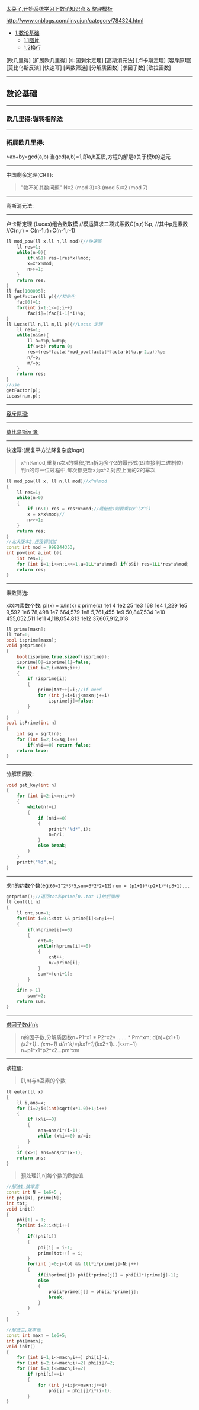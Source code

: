 [太菜了,开始系统学习下数论知识点 & 整理模板](http://blog.csdn.net/ACdreamers/article/category/1159392)

http://www.cnblogs.com/linyujun/category/784324.html

* [1.数论基础](#1)
  * [1.1图片](#1.1)
  * [1.2换行](#1.2)

[欧几里得]
[扩展欧几里得]
[中国剩余定理]
[高斯消元法]
[卢卡斯定理]
[容斥原理]
[莫比乌斯反演]
[快速幂]
[素数筛选]
[分解质因数]
[求因子数]
[欧拉函数]



***
<h2 id="1">数论基础</h2>


***
<h3 id="1.1">欧几里得:辗转相除法</h3>



***
<h3 id="1.2">拓展欧几里得:</h3>
>ax+by=gcd(a,b)
当gcd(a,b)=1,即a,b互质,方程的解是a关于模b的逆元




***
中国剩余定理(CRT):
>"物不知其数问题"  N≡2 (mod 3)≡3 (mod 5)≡2 (mod 7)




***
高斯消元法:
>


***
卢卡斯定理:(Lucas)组合数取模
//模运算求二项式系数C(n,r)%p,
//其中p是素数
//C(n,r) = C(n-1,r)+C(n-1,r-1)

```cpp
ll mod_pow(ll x,ll n,ll mod){//快速幂
    ll res=1;  
    while(n>0){  
        if(n&1) res=(res*x)%mod;
        x=x*x%mod;
        n>>=1;
    }
    return res;
}
ll fac[100005];
ll getFactor(ll p){//初始化
    fac[0]=1;  
    for(int i=1;i<=p;i++)  
        fac[i]=(fac[i-1]*i)%p;  
}  
ll Lucas(ll n,ll m,ll p){//Lucas 定理
    ll res=1;
    while(n&&m){
        ll a=n%p,b=m%p;
        if(a<b) return 0;
        res=(res*fac[a]*mod_pow(fac[b]*fac[a-b]%p,p-2,p))%p;
        n/=p;
        m/=p;
    }
    return res;
}
//use
getFactor(p);
Lucas(n,m,p);
```



***
[容斥原理:](http://www.cppblog.com/vici/archive/2011/09/05/155103.html)
>  




***
[莫比乌斯反演:](https://www.zhihu.com/question/23764267/answer/26007647)
>



***
快速幂:(反复平方法降复杂度logn)
>x^n%mod,重复n次x的乘积,把n拆为多个2的幂形式(即直接判二进制位)  
判n的每一位过程中,每次都更新x为x^2,对应上面的2的幂次  

```cpp
ll mod_pow(ll x, ll n,ll mod)//x^n%mod
{
    ll res=1;
    while(n>0)
    {
        if (n&1) res = res*x%mod;//最低位1则要乘以x^(2^i)
        x = x*x%mod;//
        n>>=1;
    }
    return res;
}
//北大版本2,还没调试过
const int mod = 998244353;
int pow(int a,int b){
    int res=1;
    for (int i=1;i<=n;i<<=1,a=1LL*a*a%mod) if(b&i) res=1LL*res*a%mod;
    return res;
}
```




***
素数筛选:

x以内素数个数: pi(x) = x/ln(x)
x      prime(x)
1e1    4
1e2    25
1e3    168
1e4    1,229
1e5    9,592
1e6    78,498
1e7    664,579
1e8    5,761,455
1e9    50,847,534
1e10   455,052,511
1e11   4,118,054,813
1e12   37,607,912,018

```cpp
ll prime[maxn];
ll tot=0;
bool isprime[maxn];
void getprime()
{
    bool(isprime,true,sizeof(isprime));
    isprime[0]=isprime[1]=false;
    for (int i=2;i<maxn;i++)
    {
        if (isprime[i])
        {
            prime[tot++]=i;//if need
            for (int j=i+i;j<maxn;j+=i)
                isprime[j]=false;
        }
    }
}
bool isPrime(int n)
{
    int sq = sqrt(n);
    for (int i=2;i<=sq;i++)
        if(n%i==0) return false;
    return true;
}
```



***
分解质因数:

```cpp
void get_key(int n)
{
    for (int i=2;i<=n;i++)
    {
        while(n!=i)
        {
            if (n%i==0)
            {
                printf("%d*",i);
                n=n/i;
            }
            else break;
        }
    }
    printf("%d",n);
}
```


***
求n的约数个数(eg:`60=2^2*3*5`,`sum=3*2*2=12`)
`num = (p1+1)*(p2+1)*(p3+1)...`
```cpp
getprime();//返回tot和prime[0..tot-1]给后面用
ll cont(ll n)
{
	ll cnt,sum=1;
    for(int i=0;i<tot && prime[i]<=n;i++)
    {
        if(n%prime[i]==0)
        {
            cnt=0;
            while(n%prime[i]==0)
            {
                cnt++;
                n/=prime[i];
            }
            sum*=(cnt+1);
        }
    }
    if(n > 1)
        sum*=2;
    return sum;
}
```





***
[求因子数d(n):](http://blog.sina.com.cn/s/blog_818d3d9301017436.html)
>n的因子数,分解质因数n=P1^x1 * P2^x2* …… * Pm^xm;
d(n)=(x1+1)*(x2+1)*...*(xm+1)
d(n^k)=(kx1+1)*(kx2+1)...(kxm+1)  n=p1^x1*p2^x2...pm^xm




***
欧拉值:
>[1,n)与n互素的个数

```cpp
ll euler(ll x)
{
    ll i,ans=x;
    for (i=2;i<(int)sqrt(x*1.0)+1;i++)
    {
        if (x%i==0)
        {
            ans=ans/i*(i-1);
            while (x%i==0) x/=i;
        }
    }
    if (x>1) ans=ans/x*(x-1);
    return ans;
}
```

>预处理[1,n]每个数的欧拉值

```cpp
//解法1,效率高
const int N = 1e6+5 ;
int phi[N], prime[N];
int tot;
void init()
{
    phi[1] = 1;
    for(int i=2;i<N;i++)
    {
        if(!phi[i])
        {
            phi[i] = i-1;
            prime[tot++] = i;
        }
        for(int j=0;j<tot && 1ll*i*prime[j]<N;j++)
        {
            if(i%prime[j]) phi[i*prime[j]] = phi[i]*(prime[j]-1);
            else
            {
                phi[i*prime[j]] = phi[i]*prime[j];
                break;
            }
        }
    }
}

//解法二,效率低
const int maxn = 1e6+5;
int phi[maxn];
void init()
{
    for (int i=1;i<=maxn;i++) phi[i]=i;
    for (int i=2;i<=maxn;i+=2) phi[i]/=2;
    for (int i=3;i<=maxn;i+=2)
        if (phi[i]==i)
        {
            for (int j=i;j<=maxn;j+=i)
                phi[j] = phi[j]/i*(i-1);
        }
}
```

